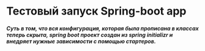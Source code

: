 # Тестовый запуск Spring-boot app

##### Суть в том, что вся конфигурация, которая была прописана в классах теперь скрыта, spring boot проект создан из spring initializr и внедряет нужные зависимости с помощью стартеров. 